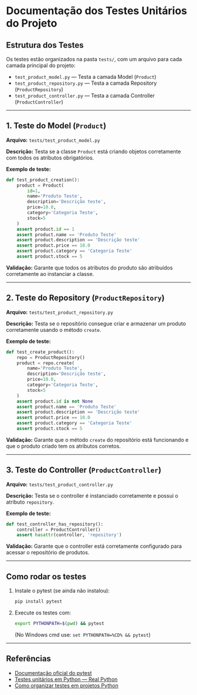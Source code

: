 # Documentação dos Testes Unitários do Projeto

## Estrutura dos Testes

Os testes estão organizados na pasta `tests/`, com um arquivo para cada camada principal do projeto:

- `test_product_model.py` — Testa a camada Model (`Product`)
- `test_product_repository.py` — Testa a camada Repository (`ProductRepository`)
- `test_product_controller.py` — Testa a camada Controller (`ProductController`)

---

## 1. Teste do Model (`Product`)

**Arquivo:** `tests/test_product_model.py`

**Descrição:**
Testa se a classe `Product` está criando objetos corretamente com todos os atributos obrigatórios.

**Exemplo de teste:**
```python
def test_product_creation():
    product = Product(
        id=1,
        name='Produto Teste',
        description='Descrição teste',
        price=10.0,
        category='Categoria Teste',
        stock=5
    )
    assert product.id == 1
    assert product.name == 'Produto Teste'
    assert product.description == 'Descrição teste'
    assert product.price == 10.0
    assert product.category == 'Categoria Teste'
    assert product.stock == 5
```

**Validação:**
Garante que todos os atributos do produto são atribuídos corretamente ao instanciar a classe.

---

## 2. Teste do Repository (`ProductRepository`)

**Arquivo:** `tests/test_product_repository.py`

**Descrição:**
Testa se o repositório consegue criar e armazenar um produto corretamente usando o método `create`.

**Exemplo de teste:**
```python
def test_create_product():
    repo = ProductRepository()
    product = repo.create(
        name='Produto Teste',
        description='Descrição teste',
        price=10.0,
        category='Categoria Teste',
        stock=5
    )
    assert product.id is not None
    assert product.name == 'Produto Teste'
    assert product.description == 'Descrição teste'
    assert product.price == 10.0
    assert product.category == 'Categoria Teste'
    assert product.stock == 5
```

**Validação:**
Garante que o método `create` do repositório está funcionando e que o produto criado tem os atributos corretos.

---

## 3. Teste do Controller (`ProductController`)

**Arquivo:** `tests/test_product_controller.py`

**Descrição:**
Testa se o controller é instanciado corretamente e possui o atributo `repository`.

**Exemplo de teste:**
```python
def test_controller_has_repository():
    controller = ProductController()
    assert hasattr(controller, 'repository')
```

**Validação:**
Garante que o controller está corretamente configurado para acessar o repositório de produtos.

---

## Como rodar os testes

1. Instale o pytest (se ainda não instalou):
   ```bash
   pip install pytest
   ```

2. Execute os testes com:
   ```bash
   export PYTHONPATH=$(pwd) && pytest
   ```
   (No Windows cmd use: `set PYTHONPATH=%CD% && pytest`)

---

## Referências

- [Documentação oficial do pytest](https://docs.pytest.org/)
- [Testes unitários em Python — Real Python](https://realpython.com/python-testing/)
- [Como organizar testes em projetos Python](https://docs.python-guide.org/writing/tests/)

